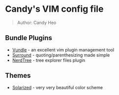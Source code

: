 # Candy's VIM config file
> Author: Candy Heo

## Bundle Plugins

*   [Vundle][vundle] - an excellent vim plugin management tool
*   [Surround][surround] - quoting/parenthesizing made simple
*   [NerdTree][nerdTree] - tree explorer files plugin

## Themes

*   [Solarized][solarized] - very very beautiful color scheme















 [solarized]: http://ethanschoonover.com/solarized "solarized"

 [vundle]: https://github.com/gmarik/Vundle.vim "vundle"
 [surround]: https://github.com/tpope/vim-surround "surround"
 [nerdTree]: https://github.com/scrooloose/nerdtree "nerdTree"
